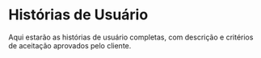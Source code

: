 # Histórias de Usuário

Aqui estarão as histórias de usuário completas, com descrição e critérios de aceitação aprovados pelo cliente.